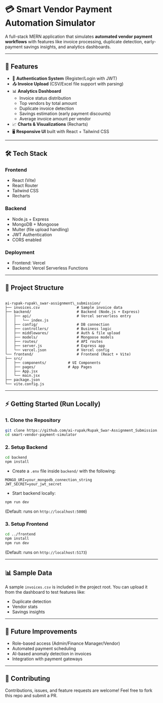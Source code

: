 


# 💳 Smart Vendor Payment Automation Simulator

A full-stack MERN application that simulates **automated vendor payment workflows** with features like invoice processing, duplicate detection, early-payment savings insights, and analytics dashboards.

---

## 🚀 Features

- 🔐 **Authentication System** (Register/Login with JWT)
- 📤 **Invoice Upload** (CSV/Excel file support with parsing)
- 📊 **Analytics Dashboard**
  - Invoice status distribution
  - Top vendors by total amount
  - Duplicate invoice detection
  - Savings estimation (early payment discounts)
  - Average invoice amount per vendor
- 📈 **Charts & Visualizations** (Recharts)
- 🖥️ **Responsive UI** built with React + Tailwind CSS

---

## 🛠️ Tech Stack

### **Frontend**
- React (Vite)
- React Router
- Tailwind CSS
- Recharts

### **Backend**
- Node.js + Express
- MongoDB + Mongoose
- Multer (file upload handling)
- JWT Authentication
- CORS enabled

### **Deployment**
- Frontend: Vercel  
- Backend: Vercel Serverless Functions

---

## 📂 Project Structure

```

ai-rupak-rupak\_swar-assignment\_submission/
├── invoices.csv                 # Sample invoice data
├── backend/                     # Backend (Node.js + Express)
│   ├── api/                     # Vercel serverless entry
│   │   └── index.js
│   ├── config/                  # DB connection
│   ├── controllers/             # Business logic
│   ├── middlewares/             # Auth & file upload
│   ├── models/                  # Mongoose models
│   ├── routes/                  # API routes
│   ├── server.js                # Express app
│   └── vercel.json              # Vercel config
└── frontend/                    # Frontend (React + Vite)
├── src/
│   ├── components/          # UI Components
│   ├── pages/               # App Pages
│   ├── App.jsx
│   └── main.jsx
├── package.json
└── vite.config.js

````

---

## ⚡ Getting Started (Run Locally)

### 1. Clone the Repository
```bash
git clone https://github.com/ai-rupak/Rupak_Swar-Assignment_Submission.git
cd smart-vendor-payment-simulator
````

### 2. Setup Backend

```bash
cd backend
npm install
```

* Create a `.env` file inside `backend/` with the following:

```env
MONGO_URI=your_mongodb_connection_string
JWT_SECRET=your_jwt_secret
```

* Start backend locally:

```bash
npm run dev
```

(Default: runs on `http://localhost:5000`)

### 3. Setup Frontend

```bash
cd ../frontend
npm install
npm run dev
```

(Default: runs on `http://localhost:5173`)

---

## 📊 Sample Data

A sample `invoices.csv` is included in the project root. You can upload it from the dashboard to test features like:

* Duplicate detection
* Vendor stats
* Savings insights

---

## 🔮 Future Improvements

* Role-based access (Admin/Finance Manager/Vendor)
* Automated payment scheduling
* AI-based anomaly detection in invoices
* Integration with payment gateways

---

## 🤝 Contributing

Contributions, issues, and feature requests are welcome!
Feel free to fork this repo and submit a PR.

